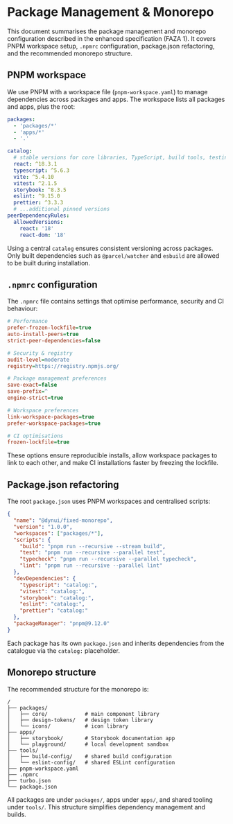 # Package Management & Monorepo

This document summarises the package management and monorepo configuration described in the enhanced specification (FAZA 1).  It covers PNPM workspace setup, `.npmrc` configuration, package.json refactoring, and the recommended monorepo structure.

## PNPM workspace

We use PNPM with a workspace file (`pnpm-workspace.yaml`) to manage dependencies across packages and apps.  The workspace lists all packages and apps, plus the root:

```yaml
packages:
  - 'packages/*'
  - 'apps/*'
  - '.'

catalog:
  # stable versions for core libraries, TypeScript, build tools, testing, Storybook, code quality
  react: ^18.3.1
  typescript: ^5.6.3
  vite: ^5.4.10
  vitest: ^2.1.5
  storybook: ^8.3.5
  eslint: ^9.15.0
  prettier: ^3.3.3
  # ...additional pinned versions
peerDependencyRules:
  allowedVersions:
    react: '18'
    react-dom: '18'
```

Using a central `catalog` ensures consistent versioning across packages.  Only built dependencies such as `@parcel/watcher` and `esbuild` are allowed to be built during installation.

## `.npmrc` configuration

The `.npmrc` file contains settings that optimise performance, security and CI behaviour:

```ini
# Performance
prefer-frozen-lockfile=true
auto-install-peers=true
strict-peer-dependencies=false

# Security & registry
audit-level=moderate
registry=https://registry.npmjs.org/

# Package management preferences
save-exact=false
save-prefix=^
engine-strict=true

# Workspace preferences
link-workspace-packages=true
prefer-workspace-packages=true

# CI optimisations
frozen-lockfile=true
```

These options ensure reproducible installs, allow workspace packages to link to each other, and make CI installations faster by freezing the lockfile.

## Package.json refactoring

The root `package.json` uses PNPM workspaces and centralised scripts:

```json
{
  "name": "@dynui/fixed-monorepo",
  "version": "1.0.0",
  "workspaces": ["packages/*"],
  "scripts": {
    "build": "pnpm run --recursive --stream build",
    "test": "pnpm run --recursive --parallel test",
    "typecheck": "pnpm run --recursive --parallel typecheck",
    "lint": "pnpm run --recursive --parallel lint"
  },
  "devDependencies": {
    "typescript": "catalog:",
    "vitest": "catalog:",
    "storybook": "catalog:",
    "eslint": "catalog:",
    "prettier": "catalog:"
  },
  "packageManager": "pnpm@9.12.0"
}
```

Each package has its own `package.json` and inherits dependencies from the catalogue via the `catalog:` placeholder.

## Monorepo structure

The recommended structure for the monorepo is:

```
/
├── packages/
│   ├── core/            # main component library
│   ├── design-tokens/   # design token library
│   └── icons/           # icon library
├── apps/
│   ├── storybook/       # Storybook documentation app
│   └── playground/      # local development sandbox
├── tools/
│   ├── build-config/    # shared build configuration
│   └── eslint-config/   # shared ESLint configuration
├── pnpm-workspace.yaml
├── .npmrc
├── turbo.json
└── package.json
```

All packages are under `packages/`, apps under `apps/`, and shared tooling under `tools/`.  This structure simplifies dependency management and builds.
